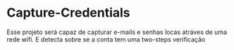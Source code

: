 # Capture-Credentials
Esse projeto será capaz de capturar e-mails e senhas locas atráves de uma rede wifi.
E detecta sobre se a conta tem uma two-steps verificação
